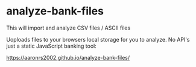 # analyze-bank-files
This will import and analyze CSV files / ASCII files

Uoploads files to your browsers local storage for you to analyze. No API's just a static JavaScript banking tool:

https://aaronrs2002.github.io/analyze-bank-files/